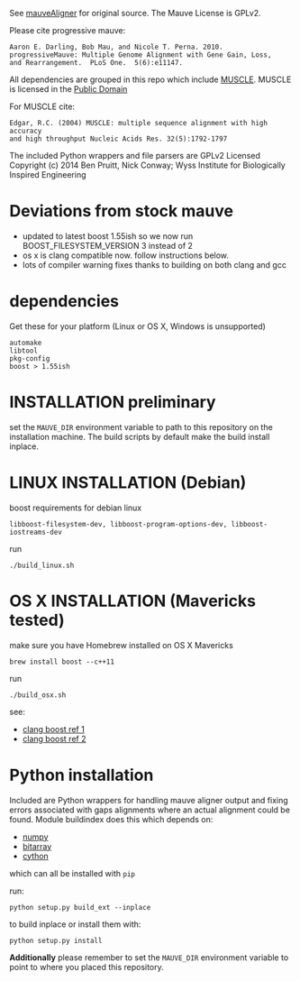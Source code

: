 See [mauveAligner](http://asap.ahabs.wisc.edu/software/mauve/overview.html) for original source. 
The Mauve License is GPLv2.  

Please cite progressive mauve:

    Aaron E. Darling, Bob Mau, and Nicole T. Perna. 2010.  
    progressiveMauve: Multiple Genome Alignment with Gene Gain, Loss, 
    and Rearrangement.  PLoS One.  5(6):e11147. 

All dependencies are grouped in this repo which include [MUSCLE](http://www.drive5.com/muscle/).
MUSCLE is licensed in the [Public Domain](http://www.drive5.com/muscle/manual/license.html)

For MUSCLE cite:

    Edgar, R.C. (2004) MUSCLE: multiple sequence alignment with high accuracy 
    and high throughput Nucleic Acids Res. 32(5):1792-1797

The included Python wrappers and file parsers are GPLv2 Licensed
Copyright (c) 2014 Ben Pruitt, Nick Conway; Wyss Institute for 
Biologically Inspired Engineering

# Deviations from stock mauve
    
- updated to latest boost 1.55ish so we now run BOOST_FILESYSTEM_VERSION 3 instead of 2
- os x is clang compatible now. follow instructions below.  
- lots of compiler warning fixes thanks to building on both clang and gcc

# dependencies

Get these for your platform (Linux or OS X, Windows is unsupported)
    
    automake
    libtool
    pkg-config
    boost > 1.55ish

# INSTALLATION preliminary

set the `MAUVE_DIR` environment variable to path to this repository on the 
installation machine.   The build scripts by default make the build install inplace.

# LINUX INSTALLATION (Debian)

boost requirements for debian linux

    libboost-filesystem-dev, libboost-program-options-dev, libboost-iostreams-dev

run

    ./build_linux.sh

# OS X INSTALLATION (Mavericks tested)
make sure you have Homebrew installed on OS X Mavericks

    brew install boost --c++11

run  

    ./build_osx.sh

see:

-   [clang boost ref 1](http://hnrkptrsn.github.io/2013/02/26/c11-and-boost-setup-guide/)
-   [clang boost ref 2](http://stackoverflow.com/questions/17884344/why-does-boost-compilation-fails-with-clang)

# Python installation

Included are Python wrappers for handling mauve aligner output and fixing errors
associated with gaps alignments where an actual alignment could be found.
Module buildindex does this which depends on:

- [numpy](https://pypi.python.org/pypi/numpy/1.9.0)
- [bitarray](https://pypi.python.org/pypi/bitarray/0.8.1)
- [cython](https://pypi.python.org/pypi/Cython/0.21)

which can all be installed with `pip`

run:

    python setup.py build_ext --inplace

to build inplace or install them with:

    python setup.py install


**Additionally** please remember to set the `MAUVE_DIR` environment 
variable to point to where you placed this repository.
